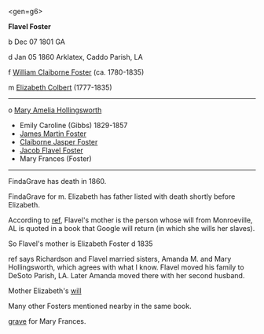<gen=g6>

<b>Flavel Foster</b>

b Dec 07 1801 GA

d Jan 05 1860 Arklatex, Caddo Parish, LA

f [William Claiborne Foster](../g7/william_claiborne_foster.md) (ca. 1780-1835)

m [Elizabeth Colbert](../g7/elizabeth_colbert.md) (1777-1835)

<hr>

o [Mary Amelia Hollingsworth](mary_amelia_hollingsworth.md)


- Emily Caroline (Gibbs) 1829-1857
- [James Martin Foster](../g5/james_martin_foster_1831.md)
- [Claiborne Jasper Foster](../g5/claiborne_jasper_foster.md)
- [Jacob Flavel Foster](../g5/jacob_flavel_foster.md)
- Mary Frances (Foster)

<hr>

FindaGrave has death in 1860.

FindaGrave for m. Elizabeth has father listed with death shortly before Elizabeth.

According to [ref](https://www.ancestry.com/boards/thread.aspx?mv=flat&m=2891&p=localities.northam.usa.states.alabama.counties.monroe), Flavel's mother is the person whose will from Monroeville, AL is quoted in a book that Google will return (in which she wills her slaves).

So Flavel's mother is Elizabeth Foster d 1835

ref says Richardson and Flavel married sisters, Amanda M. and Mary Hollingsworth, which agrees with what I know.  Flavel moved his family to DeSoto Parish, LA.  Later Amanda moved there with her second husband.

Mother Elizabeth's [will](https://books.google.com/books?id=G-vwlPP4LKgC&pg=RA1-PA33&lpg=RA1-PA33&dq=%22elizabeth+foster%22+alabama+flavel+richardson&source=bl&ots=Mva5RXPVjW&sig=GHTYDgnKUdZfEhLRAWN6-_s3E20&hl=en&sa=X&ved=2ahUKEwic3ufI87rdAhXNg-AKHVHkB4wQ6AEwBHoECAYQAQ#v=onepage&q=%22elizabeth%20foster%22%20alabama%20flavel%20richardson&f=false)

Many other Fosters mentioned nearby in the same book.

[grave](https://www.findagrave.com/memorial/116387395/mary-frances-foster) for Mary Frances.




